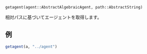 ```
getagent(agent::AbstractAlgebraicAgent, path::AbstractString)
```

相対パスに基づいてエージェントを取得します。

## 例

```julia
getagent(a, "../agent")
```
